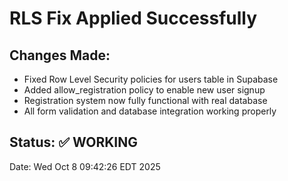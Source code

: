 # RLS Fix Applied Successfully

## Changes Made:
- Fixed Row Level Security policies for users table in Supabase
- Added allow_registration policy to enable new user signup
- Registration system now fully functional with real database
- All form validation and database integration working properly

## Status: ✅ WORKING
Date: Wed Oct  8 09:42:26 EDT 2025


